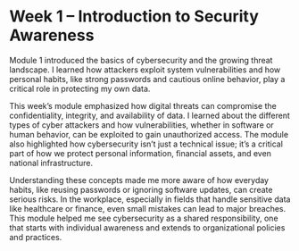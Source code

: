 # Week 1 – Introduction to Security Awareness
 
 Module 1 introduced the basics of cybersecurity and the growing threat landscape. I learned how attackers exploit system vulnerabilities and how personal habits, like strong passwords and cautious online behavior, play a critical role in protecting my own data.
 

  This week’s module emphasized how digital threats can compromise the confidentiality, integrity, and availability of data. I learned about the different types of cyber attackers and how vulnerabilities, whether in software or human behavior, can be exploited to gain unauthorized access. The module also highlighted how cybersecurity isn’t just a technical issue; it’s a critical part of how we protect personal information, financial assets, and even national infrastructure.
  
  Understanding these concepts made me more aware of how everyday habits, like reusing passwords or ignoring software updates, can create serious risks. In the workplace, especially in fields that handle sensitive data like healthcare or finance, even small mistakes can lead to major breaches. This module helped me see cybersecurity as a shared responsibility, one that starts with individual awareness and extends to organizational policies and practices.
 
 

